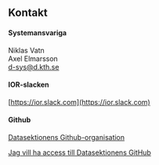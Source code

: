 ## Kontakt

#### Systemansvariga

Niklas Vatn </br>
Axel Elmarsson </br>
[d-sys@d.kth.se](mailto:d-sys@d.kth.se)

#### IOR-slacken

[https://ior.slack.com](https://ior.slack.com)

#### Github

[Datasektionens Github-organisation](https://dsekt.se/github-link-website)


[Jag vill ha access till Datasektionens GitHub](https://dsekt.se/github-access)
